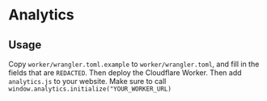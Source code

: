 # Analytics

## Usage
Copy `worker/wrangler.toml.example` to `worker/wrangler.toml`, and fill in the fields that are `REDACTED`. Then deploy the Cloudflare Worker. Then add `analytics.js` to your website. Make sure to call `window.analytics.initialize("YOUR_WORKER_URL)`

